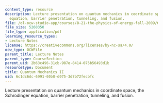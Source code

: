 ```yaml
---
content_type: resource
description: Lecture presentation on quantum mechanics in coordinate space, the Schrodinger
  equation, barrier penetration, tunneling, and fusion.
file: /ol-ocw-studio-app/courses/8-21-the-physics-of-energy-fall-2009/6c1dc6dc699160b8d0753d7b72fecbfc_MIT8_21s09_lec14.pdf
file_size: 5260350
file_type: application/pdf
learning_resource_types:
- Lecture Notes
license: https://creativecommons.org/licenses/by-nc-sa/4.0/
ocw_type: OCWFile
parent_title: Lecture Notes
parent_type: CourseSection
parent_uid: 2b63c496-31cb-987e-8414-075b56493d1b
resourcetype: Document
title: Quantum Mechanics II
uid: 6c1dc6dc-6991-60b8-d075-3d7b72fecbfc
---
```

Lecture presentation on quantum mechanics in coordinate space, the Schrodinger equation, barrier penetration, tunneling, and fusion.